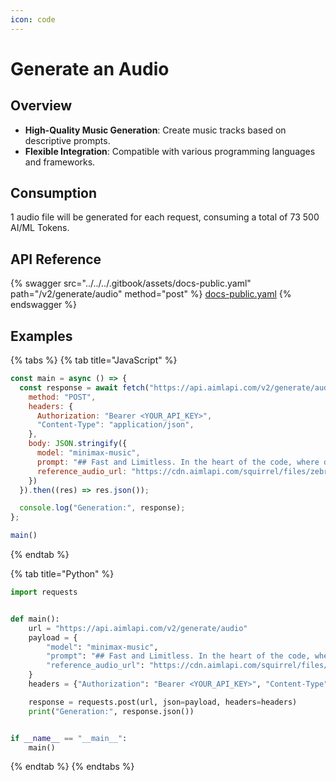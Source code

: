 ```yaml
---
icon: code
---
```


# Generate an Audio

## Overview

* **High-Quality Music Generation**: Create music tracks based on descriptive prompts.
* **Flexible Integration**: Compatible with various programming languages and frameworks.

## Consumption

1 audio file will be generated for each request, consuming a total of 73 500 AI/ML Tokens.

## API Reference

{% swagger src="../../../.gitbook/assets/docs-public.yaml" path="/v2/generate/audio" method="post" %}
[docs-public.yaml](../../../.gitbook/assets/docs-public.yaml)
{% endswagger %}

## Examples

{% tabs %}
{% tab title="JavaScript" %}
```javascript
const main = async () => {
  const response = await fetch("https://api.aimlapi.com/v2/generate/audio", {
    method: "POST",
    headers: {
      Authorization: "Bearer <YOUR_API_KEY>",
      "Content-Type": "application/json",
    },
    body: JSON.stringify({
      model: "minimax-music",
      prompt: "## Fast and Limitless. In the heart of the code, where dreams collide, FALs the name, taking tech for a ride. Generative media, blazing the trail, Fast inference power, we'll never fail.##",
      reference_audio_url: "https://cdn.aimlapi.com/squirrel/files/zebra/WzNbqH7vR20MNTOD1Ec7k_output.mp3",
    })
  }).then((res) => res.json());

  console.log("Generation:", response);
};

main()

```
{% endtab %}

{% tab title="Python" %}
```python
import requests


def main():
    url = "https://api.aimlapi.com/v2/generate/audio"
    payload = {
        "model": "minimax-music",
        "prompt": "## Fast and Limitless. In the heart of the code, where dreams collide, FALs the name, taking tech for a ride. Generative media, blazing the trail, Fast inference power, we'll never fail.##",
        "reference_audio_url": "https://cdn.aimlapi.com/squirrel/files/zebra/WzNbqH7vR20MNTOD1Ec7k_output.mp3",
    }
    headers = {"Authorization": "Bearer <YOUR_API_KEY>", "Content-Type": "application/json"}

    response = requests.post(url, json=payload, headers=headers)
    print("Generation:", response.json())


if __name__ == "__main__":
    main()

```
{% endtab %}
{% endtabs %}
